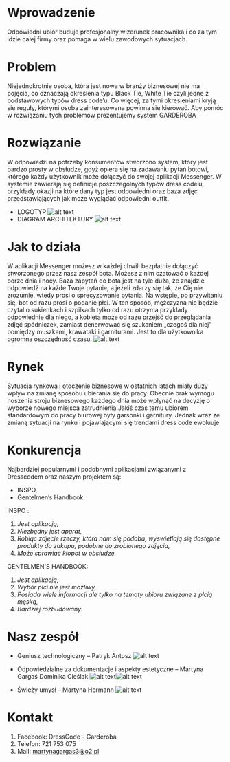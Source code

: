 

Wprowadzenie
============


 Odpowiedni ubiór buduje profesjonalny wizerunek pracownika i co za tym idzie całej firmy oraz pomaga w wielu zawodowych sytuacjach.

Problem
============



  Niejednokrotnie osoba, która jest nowa w branży biznesowej nie ma pojęcia, co oznaczają określenia typu Black Tie, White Tie czyli       jedne z podstawowych typów dress code’u. Co więcej, za tymi określeniami kryją się reguły, którymi osoba zainteresowana powinna się      kierować. 
  Aby pomóc w rozwiązaniu tych problemów prezentujemy system GARDEROBA

Rozwiązanie
============

  W odpowiedzi na potrzeby konsumentów stworzono system, który jest bardzo prosty w obsłudze, gdyż opiera się na zadawaniu pytań botowi,   którego każdy użytkownik może dołączyć do swojej aplikacji Messenger.
  W systemie zawierają się definicje poszczególnych typów dress code’u, przykłady okazji na które dany typ jest odpowiedni oraz baza       zdjęc przedstawiąjących jak może wyglądać odpowiedni outfit.
  - LOGOTYP
  ![alt text](https://scontent-waw1-1.xx.fbcdn.net/v/t1.15752-9/32839154_2160417730641283_1789586166413000704_n.jpg?_nc_cat=0&oh=245c4471797736df8532b7c84472d655&oe=5BB94833)
  - DIAGRAM ARCHITEKTURY
    ![alt text](https://scontent-waw1-1.xx.fbcdn.net/v/t1.15752-9/34537625_2184122508270805_8272397433489588224_n.jpg?_nc_cat=0&oh=57f0cd8c347f9bc5bd95ab59bcd00fdb&oe=5BBAFA42)

Jak to działa 
============

  W aplikacji Messenger możesz w każdej chwili bezpłatnie dołączyć stworzonego przez nasz zespół bota. Możesz z nim czatować o każdej     porze dnia i nocy. 
  Baza zapytań do bota jest na tyle duża, że znajdzie odpowiedź na każde Twoje pytanie, a jeżeli zdarzy się tak, że Cię nie zrozumie,     wtedy prosi o sprecyzowanie pytania.
  Na wstępie, po przywitaniu się, bot od razu prosi o podanie płci. W ten sposób, mężczyzna nie będzie czytał o sukienkach i szpilkach      tylko od razu otrzyma przykłady odpowiednie dla niego, a kobieta może od razu przejść do przeglądania zdjęć spódniczek, zamiast         denerwować się szukaniem „czegoś dla niej” pomiędzy muszkami, krawataki i garniturami.  Jest to dla użytkownika ogromna oszczędność     czasu.
![alt text](https://scontent-waw1-1.xx.fbcdn.net/v/t1.15752-9/34664662_1840544116011517_2321148825252659200_n.png?_nc_cat=0&oh=4cc622b7c57d8ab8a87783dc0e75824e&oe=5BC27E7D)

Rynek
============

  Sytuacja rynkowa i otoczenie biznesowe w ostatnich latach miały duży wpływ na zmianę sposobu ubierania się do pracy. Obecnie brak       wymogu noszenia stroju biznesowego każdego dnia może wpłynąć na decyzję o wyborze nowego miejsca zatrudnienia.Jakiś czas temu ubiorem   standardowym do pracy biurowej były garsonki i garnitury. Jednak wraz ze zmianą sytuacji na rynku i pojawiającymi się trendami dress     code ewoluuje

Konkurencja
============

  Najbardziej popularnymi i podobnymi aplikacjami związanymi z Dresscodem oraz naszym projektem są:
 - INSPO,
 - Gentelmen’s Handbook.
 
 INSPO :
 1. *Jest aplikacją,*
 2. *Niezbędny jest aparat,*
 3. *Robiąc zdjęcie rzeczy, która nam się podoba, wyświetlają się dostępne produkty do zakupu, podobne do zrobionego zdjęcia,*
 4. *Może sprawiać kłopot w obsłudze.*

  GENTELMEN'S HANDBOOK:

  1. *Jest aplikacją,*
  2. *Wybór płci nie jest możliwy,*
  3. *Posiada wiele informacji ale tylko na tematy ubioru związane z płcią męską,*
  4. *Bardziej rozbudowany.*



Nasz zespół
============

  - Geniusz technologiczny – Patryk Antosz ![alt text](https://scontent-waw1-1.xx.fbcdn.net/v/t1.0-9/32130489_2151639401519116_7781428915746111488_n.jpg?_nc_cat=0&oh=e5b19d7d8b6239a68c82a21d9a476ed1&oe=5BBD2BD6)
  - Odpowiedzialne za dokumentacje i aspekty estetyczne – Martyna Gargaś Dominika Cieślak ![alt text](https://scontent-waw1-1.xx.fbcdn.net/v/t1.0-1/30689018_1705490356206242_119410574843969536_n.jpg?_nc_cat=0&oh=6ba538a6e18e121552681ced5fa6c899&oe=5BBF5F40)![alt text](https://scontent-waw1-1.xx.fbcdn.net/v/t1.0-9/229164_494305903968685_113333181_n.jpg?_nc_cat=0&oh=b269ddd43586ff7a5a0fa4a61872372e&oe=5BB1FBC8)

  - Świeży umysł – Martyna Hermann  ![alt text](https://scontent-waw1-1.xx.fbcdn.net/v/t1.0-9/23231409_823505521107692_2108910424702375365_n.jpg?_nc_cat=0&oh=e9ac6a1434a9370fd70782f4f2036a07&oe=5BC36A00)

 
Kontakt
============

  1. Facebook: DressCode - Garderoba
  2. Telefon: 721 753 075
  3. Mail: martynagargas3@o2.pl


